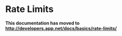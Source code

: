 # Rate Limits

**This documentation has moved to http://developers.app.net/docs/basics/rate-limits/**